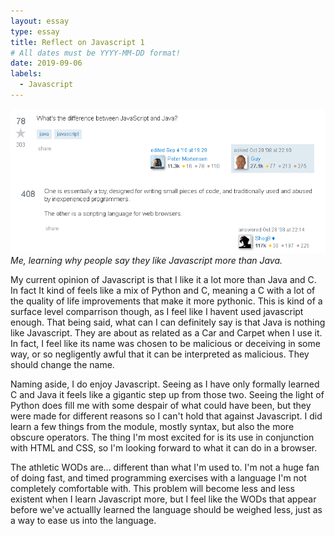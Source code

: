 ```yaml
---
layout: essay
type: essay
title: Reflect on Javascript 1
# All dates must be YYYY-MM-DD format!
date: 2019-09-06
labels:
  - Javascript
---
```


<img class="ui tiny right spaced image" src="../images/Javascript.png">*Me, learning why people say they like Javascript more than Java.*



My current opinion of Javascript is that I like it a lot more than Java and C. In fact It kind of feels like a mix of Python and C, meaning a C with a lot of the quality of life improvements that make it more pythonic. This is kind of a surface level comparrison though, as I feel like I havent used javascript enough. That being said, what can I can definitely say is that Java is nothing like Javascript. They are about as related as a Car and Carpet when I use it. In fact, I feel like its name was chosen to be malicious or deceiving in some way, or so negligently awful that it can be interpreted as malicious. They should change the name.

Naming aside, I do enjoy Javascript. Seeing as I have only formally learned C and Java it feels like a gigantic step up from those two. Seeing the light of Python does fill me with some despair of what could have been, but they were made for different reasons so I can't hold that against Javascript. I did learn a few things from the module, mostly syntax, but also the more obscure operators. The thing I'm most excited for is its use in conjunction with HTML and CSS, so I'm looking forward to what it can do in a browser.

The athletic WODs are... different than what I'm used to. I'm not a huge fan of doing fast, and timed programming exercises with a language I'm not completely comfortable with. This problem will become less and less existent when I learn Javascript more, but I feel like the WODs that appear before we've actuallly learned the language should be weighed less, just as a way to ease us into the language. 

